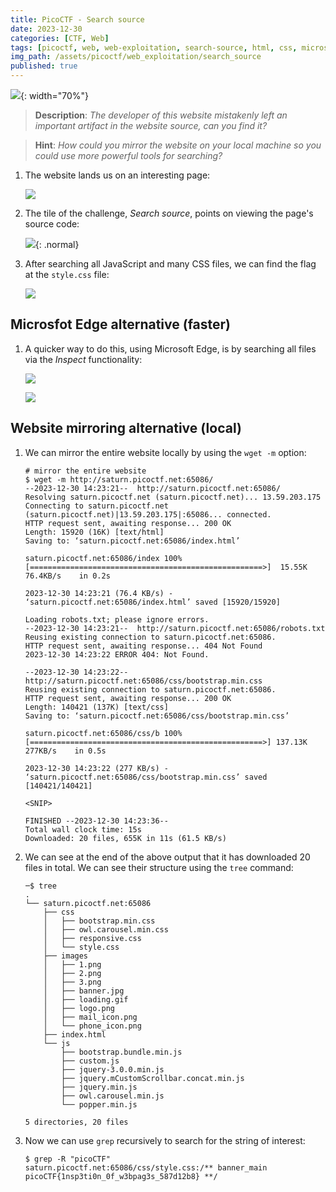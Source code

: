 ```yaml
---
title: PicoCTF - Search source
date: 2023-12-30
categories: [CTF, Web]
tags: [picoctf, web, web-exploitation, search-source, html, css, microsoft-edge]
img_path: /assets/picoctf/web_exploitation/search_source
published: true
---
```


![](room_banner.png){: width="70%"}

> **Description**: _The developer of this website mistakenly left an important artifact in the website source, can you find it?_

> **Hint**: _How could you mirror the website on your local machine so you could use more powerful tools for searching?_

1. The website lands us on an interesting page:

    ![](home.png)

2. The tile of the challenge, *Search source*, points on viewing the page's source code:

    ![](source.png){: .normal}

3. After searching all JavaScript and many CSS files, we can find the flag at the `style.css` file:

    ![](flag.png)

## Microsfot Edge alternative (faster)

1. A quicker way to do this, using Microsoft Edge, is by searching all files via the *Inspect* functionality:

    ![](inspector_search_sources.png)

    ![](inspector_search_sources_1.png)

## Website mirroring alternative (local)

1. We can mirror the entire website locally by using the `wget -m` option:

    ```shell
    # mirror the entire website
    $ wget -m http://saturn.picoctf.net:65086/
    --2023-12-30 14:23:21--  http://saturn.picoctf.net:65086/
    Resolving saturn.picoctf.net (saturn.picoctf.net)... 13.59.203.175
    Connecting to saturn.picoctf.net (saturn.picoctf.net)|13.59.203.175|:65086... connected.
    HTTP request sent, awaiting response... 200 OK
    Length: 15920 (16K) [text/html]
    Saving to: ‘saturn.picoctf.net:65086/index.html’

    saturn.picoctf.net:65086/index 100%[====================================================>]  15.55K  76.4KB/s    in 0.2s

    2023-12-30 14:23:21 (76.4 KB/s) - ‘saturn.picoctf.net:65086/index.html’ saved [15920/15920]

    Loading robots.txt; please ignore errors.
    --2023-12-30 14:23:21--  http://saturn.picoctf.net:65086/robots.txt
    Reusing existing connection to saturn.picoctf.net:65086.
    HTTP request sent, awaiting response... 404 Not Found
    2023-12-30 14:23:22 ERROR 404: Not Found.

    --2023-12-30 14:23:22--  http://saturn.picoctf.net:65086/css/bootstrap.min.css
    Reusing existing connection to saturn.picoctf.net:65086.
    HTTP request sent, awaiting response... 200 OK
    Length: 140421 (137K) [text/css]
    Saving to: ‘saturn.picoctf.net:65086/css/bootstrap.min.css’

    saturn.picoctf.net:65086/css/b 100%[====================================================>] 137.13K   277KB/s    in 0.5s

    2023-12-30 14:23:22 (277 KB/s) - ‘saturn.picoctf.net:65086/css/bootstrap.min.css’ saved [140421/140421]

    <SNIP>

    FINISHED --2023-12-30 14:23:36--
    Total wall clock time: 15s
    Downloaded: 20 files, 655K in 11s (61.5 KB/s)
    ```

2. We can see at the end of the above output that it has downloaded 20 files in total. We can see their structure using the `tree` command:

    ```shell
    ─$ tree
    .
    └── saturn.picoctf.net:65086
        ├── css
        │   ├── bootstrap.min.css
        │   ├── owl.carousel.min.css
        │   ├── responsive.css
        │   └── style.css
        ├── images
        │   ├── 1.png
        │   ├── 2.png
        │   ├── 3.png
        │   ├── banner.jpg
        │   ├── loading.gif
        │   ├── logo.png
        │   ├── mail_icon.png
        │   └── phone_icon.png
        ├── index.html
        └── js
            ├── bootstrap.bundle.min.js
            ├── custom.js
            ├── jquery-3.0.0.min.js
            ├── jquery.mCustomScrollbar.concat.min.js
            ├── jquery.min.js
            ├── owl.carousel.min.js
            └── popper.min.js

    5 directories, 20 files
    ```

3. Now we can use `grep` recursively to search for the string of interest:

    ```shell
    $ grep -R "picoCTF"
    saturn.picoctf.net:65086/css/style.css:/** banner_main picoCTF{1nsp3ti0n_0f_w3bpag3s_587d12b8} **/
    ```